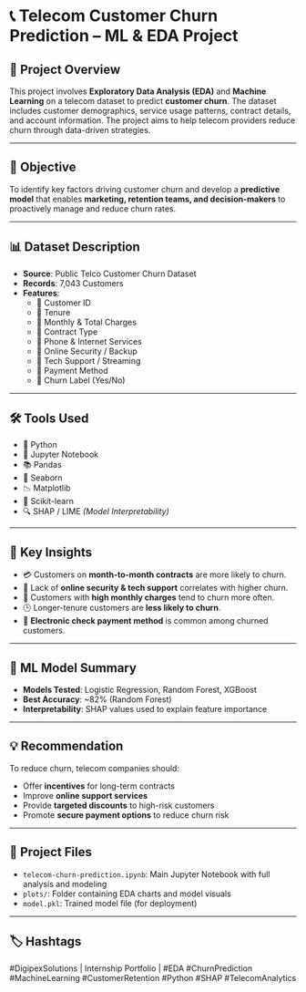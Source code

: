 # 📞 Telecom Customer Churn Prediction – ML & EDA Project

## 📘 Project Overview  
This project involves **Exploratory Data Analysis (EDA)** and **Machine Learning** on a telecom dataset to predict **customer churn**. The dataset includes customer demographics, service usage patterns, contract details, and account information. The project aims to help telecom providers reduce churn through data-driven strategies.

---

## 🎯 Objective  
To identify key factors driving customer churn and develop a **predictive model** that enables **marketing, retention teams, and decision-makers** to proactively manage and reduce churn rates.

---

## 📊 Dataset Description  
- **Source**: Public Telco Customer Churn Dataset  
- **Records**: 7,043 Customers  
- **Features**:
  - 👤 Customer ID  
  - 📅 Tenure  
  - 💸 Monthly & Total Charges  
  - 💼 Contract Type  
  - 📱 Phone & Internet Services  
  - 🔐 Online Security / Backup  
  - 📡 Tech Support / Streaming  
  - 🔄 Payment Method  
  - 🔁 Churn Label (Yes/No)  

---

## 🛠️ Tools Used  
- 🐍 Python  
- 📒 Jupyter Notebook  
- 📚 Pandas  
- 🌊 Seaborn  
- 📉 Matplotlib  
- 🤖 Scikit-learn  
- 🔍 SHAP / LIME *(Model Interpretability)*

---

## 🔑 Key Insights  
- 💳 Customers on **month-to-month contracts** are more likely to churn.  
- 🔐 Lack of **online security & tech support** correlates with higher churn.  
- 💸 Customers with **high monthly charges** tend to churn more often.  
- 🕒 Longer-tenure customers are **less likely to churn**.  
- 🧾 **Electronic check payment method** is common among churned customers.

---

## 🤖 ML Model Summary  
- **Models Tested**: Logistic Regression, Random Forest, XGBoost  
- **Best Accuracy**: ~82% (Random Forest)  
- **Interpretability**: SHAP values used to explain feature importance

---

## 💡 Recommendation  
To reduce churn, telecom companies should:  
- Offer **incentives** for long-term contracts  
- Improve **online support services**  
- Provide **targeted discounts** to high-risk customers  
- Promote **secure payment options** to reduce churn risk

---

## 📁 Project Files  
- `telecom-churn-prediction.ipynb`: Main Jupyter Notebook with full analysis and modeling  
- `plots/`: Folder containing EDA charts and model visuals  
- `model.pkl`: Trained model file (for deployment)

---

## 🏷️ Hashtags  
#DigipexSolutions | Internship Portfolio | #EDA #ChurnPrediction #MachineLearning #CustomerRetention #Python #SHAP #TelecomAnalytics

